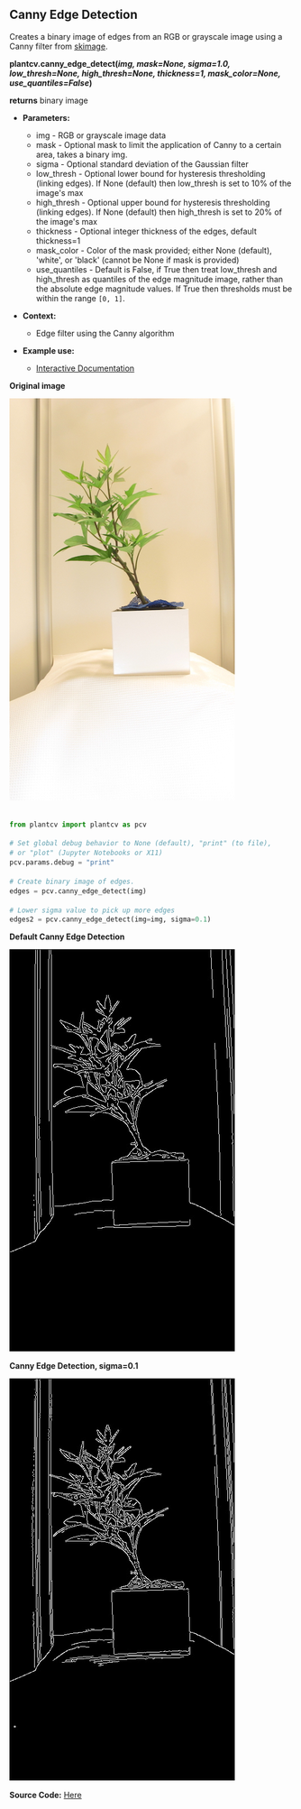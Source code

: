 ## Canny Edge Detection

Creates a binary image of edges from an RGB or grayscale image using a Canny filter from [skimage](http://scikit-image.org/docs/dev/index.html).


**plantcv.canny_edge_detect(*img, mask=None, sigma=1.0, low_thresh=None, high_thresh=None, thickness=1, mask_color=None, use_quantiles=False*)**

**returns** binary image

- **Parameters:**
    - img - RGB or grayscale image data
    - mask - Optional mask to limit the application of Canny to a certain area, takes a binary img.
    - sigma - Optional standard deviation of the Gaussian filter
    - low_thresh - Optional lower bound for hysteresis thresholding (linking edges). If None (default) then low_thresh is set to
                   10% of the image's max
    - high_thresh - Optional upper bound for hysteresis thresholding (linking edges). If None (default) then high_thresh is set
                    to 20% of the image's max
    - thickness - Optional integer thickness of the edges, default thickness=1
    - mask_color - Color of the mask provided; either None (default), 'white', or 'black' (cannot be None if mask is provided)
    - use_quantiles - Default is False, if True then treat low_thresh and high_thresh as quantiles of the edge magnitude
                    image, rather than the absolute edge magnitude values. If True then thresholds must be within the range `[0, 1]`.

- **Context:**
    - Edge filter using the Canny algorithm
- **Example use:**
    - [Interactive Documentation](https://mybinder.org/v2/gh/danforthcenter/plantcv-binder.git/master?filepath=notebooks%2Fthreshold.ipynb)

**Original image**

![Screenshot](img/documentation_images/canny_edge_detect/original_image.jpg)

```python

from plantcv import plantcv as pcv

# Set global debug behavior to None (default), "print" (to file), 
# or "plot" (Jupyter Notebooks or X11)
pcv.params.debug = "print"

# Create binary image of edges.
edges = pcv.canny_edge_detect(img)

# Lower sigma value to pick up more edges
edges2 = pcv.canny_edge_detect(img=img, sigma=0.1)

```


**Default Canny Edge Detection**

![Screenshot](img/documentation_images/canny_edge_detect/edges.jpg)

**Canny Edge Detection, sigma=0.1**

![Screenshot](img/documentation_images/canny_edge_detect/edges_lowsigma.jpg)



**Source Code:** [Here](https://github.com/danforthcenter/plantcv/blob/master/plantcv/plantcv/canny_edge_detect.py)
